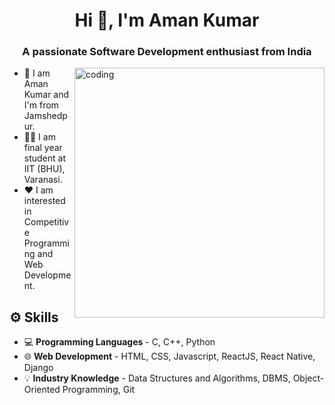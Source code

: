 <h1 align="center">Hi 👋, I'm Aman Kumar</h1>
<h3 align="center">A passionate Software Development enthusiast from India</h3>
<img align="right" alt="coding" width="400" src="https://cdn.dribbble.com/users/1162077/screenshots/3848914/programmer.gif">


- 👦 I am Aman Kumar and I'm from Jamshedpur.
- 🧑‍🎓 I am final year student at IIT (BHU), Varanasi.
- ❤️ I am interested in Competitive Programming and Web Development.

<h2> ⚙️ Skills </h2>

- 💻 **Programming Languages** - C, C++, Python
- 🌐 **Web Development** - HTML, CSS, Javascript, ReactJS, React Native, Django
- 💡 **Industry Knowledge** - Data Structures and Algorithms, DBMS, Object-Oriented Programming, Git

